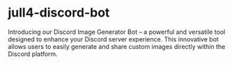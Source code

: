 # jull4-discord-bot

Introducing our Discord Image Generator Bot – a powerful and versatile tool designed to enhance your Discord server experience. This innovative bot allows users to easily generate and share custom images directly within the Discord platform.
